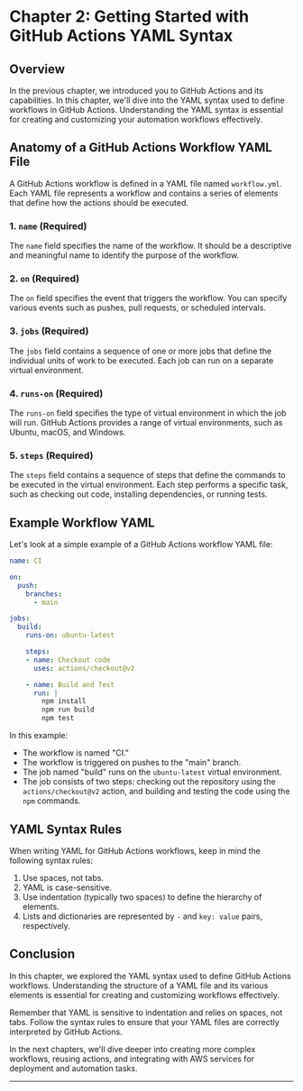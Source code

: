 # Chapter 2: Getting Started with GitHub Actions YAML Syntax

## Overview

In the previous chapter, we introduced you to GitHub Actions and its capabilities. In this chapter, we'll dive into the YAML syntax used to define workflows in GitHub Actions. Understanding the YAML syntax is essential for creating and customizing your automation workflows effectively.

## Anatomy of a GitHub Actions Workflow YAML File

A GitHub Actions workflow is defined in a YAML file named `workflow.yml`. Each YAML file represents a workflow and contains a series of elements that define how the actions should be executed.

### 1. `name` (Required)

The `name` field specifies the name of the workflow. It should be a descriptive and meaningful name to identify the purpose of the workflow.

### 2. `on` (Required)

The `on` field specifies the event that triggers the workflow. You can specify various events such as pushes, pull requests, or scheduled intervals.

### 3. `jobs` (Required)

The `jobs` field contains a sequence of one or more jobs that define the individual units of work to be executed. Each job can run on a separate virtual environment.

### 4. `runs-on` (Required)

The `runs-on` field specifies the type of virtual environment in which the job will run. GitHub Actions provides a range of virtual environments, such as Ubuntu, macOS, and Windows.

### 5. `steps` (Required)

The `steps` field contains a sequence of steps that define the commands to be executed in the virtual environment. Each step performs a specific task, such as checking out code, installing dependencies, or running tests.

## Example Workflow YAML

Let's look at a simple example of a GitHub Actions workflow YAML file:

```yaml
name: CI

on:
  push:
    branches:
      - main

jobs:
  build:
    runs-on: ubuntu-latest

    steps:
    - name: Checkout code
      uses: actions/checkout@v2

    - name: Build and Test
      run: |
        npm install
        npm run build
        npm test
```

In this example:

- The workflow is named "CI."
- The workflow is triggered on pushes to the "main" branch.
- The job named "build" runs on the `ubuntu-latest` virtual environment.
- The job consists of two steps: checking out the repository using the `actions/checkout@v2` action, and building and testing the code using the `npm` commands.

## YAML Syntax Rules

When writing YAML for GitHub Actions workflows, keep in mind the following syntax rules:

1. Use spaces, not tabs.
2. YAML is case-sensitive.
3. Use indentation (typically two spaces) to define the hierarchy of elements.
4. Lists and dictionaries are represented by `-` and `key: value` pairs, respectively.

## Conclusion

In this chapter, we explored the YAML syntax used to define GitHub Actions workflows. Understanding the structure of a YAML file and its various elements is essential for creating and customizing workflows effectively.

Remember that YAML is sensitive to indentation and relies on spaces, not tabs. Follow the syntax rules to ensure that your YAML files are correctly interpreted by GitHub Actions.

In the next chapters, we'll dive deeper into creating more complex workflows, reusing actions, and integrating with AWS services for deployment and automation tasks.

---